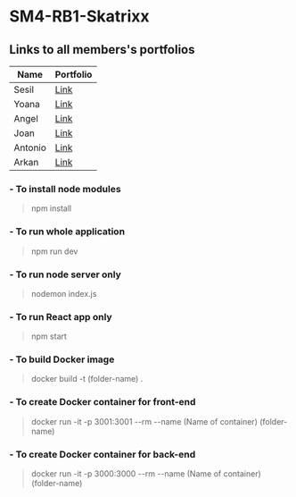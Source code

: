 # SM4-RB1-Skatrixx

## Links to all members's portfolios

| Name | Portfolio |
| ------ | ------ |
| Sesil | [Link](https://git.fhict.nl/I461891/sesil-portfolio/-/wikis/home) |
| Yoana | [Link](https://git.fhict.nl/I455146/portfolio-yoana-churkina/-/wikis/home) |
| Angel | [Link](https://git.fhict.nl/I451459/individual_repo_smartmobile_semester4/-/wikis/home) |
| Joan | [Link](https://git.fhict.nl/I451508/sm4-rb1-joan_krastanov/-/wikis/home) |
| Antonio | [Link](https://git.fhict.nl/I454917/smartmobile-portfolio/-/wikis/home) |
| Arkan | [Link](https://git.fhict.nl/I451854/shaban_a) |

### - To install node modules
> npm install

### - To run whole application
> npm run dev

### - To run node server only
> nodemon index.js

### - To run React app only
> npm start

### - To build Docker image
> docker build -t (folder-name) .

### - To create Docker container for front-end
> docker run -it -p 3001:3001 --rm --name (Name of container)  (folder-name)

### - To create Docker container for back-end
> docker run -it -p 3000:3000 --rm --name (Name of container)  (folder-name)


